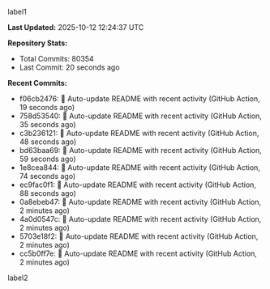 
label1 
<!-- ACTIVITY_START -->
**Last Updated:** 2025-10-12 12:24:37 UTC

**Repository Stats:**
- Total Commits: 80354
- Last Commit: 20 seconds ago

**Recent Commits:**
- f06cb2476: 🤖 Auto-update README with recent activity (GitHub Action, 19 seconds ago)
- 758d53540: 🤖 Auto-update README with recent activity (GitHub Action, 35 seconds ago)
- c3b236121: 🤖 Auto-update README with recent activity (GitHub Action, 48 seconds ago)
- bd63baa69: 🤖 Auto-update README with recent activity (GitHub Action, 59 seconds ago)
- 1e8cea844: 🤖 Auto-update README with recent activity (GitHub Action, 74 seconds ago)
- ec9fac0f1: 🤖 Auto-update README with recent activity (GitHub Action, 88 seconds ago)
- 0a8ebeb47: 🤖 Auto-update README with recent activity (GitHub Action, 2 minutes ago)
- 4a0d0547c: 🤖 Auto-update README with recent activity (GitHub Action, 2 minutes ago)
- 5703e18f2: 🤖 Auto-update README with recent activity (GitHub Action, 2 minutes ago)
- cc5b0ff7e: 🤖 Auto-update README with recent activity (GitHub Action, 2 minutes ago)
<!-- ACTIVITY_END -->

label2
